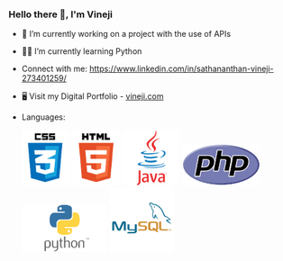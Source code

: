 ### Hello there 👋, I'm Vineji


- 🔭 I’m currently working on a project with the use of APIs
- 👨‍💻 I’m currently learning Python
-  Connect with me: https://www.linkedin.com/in/sathananthan-vineji-273401259/
- 🖥 Visit my Digital Portfolio - [vineji.com](https://www.vineji.com)

- Languages:
  
  <img src="css1.png"  width="auto" height="100"> <img src="html1.png"  width="auto" height="100"> <img src="java2.png"  width="auto" height="100"> <img src="php.png"  width="auto" height="75"> <img src="python.png"  width="auto" height="85"> <img src="sql.png"  width="auto" height="115">


